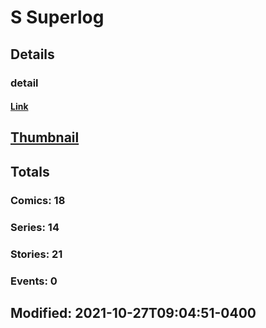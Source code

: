 # S  Superlog 
## Details
### detail
#### [Link](http://marvel.com/comics/creators/13118/s_superlog?utm_campaign=apiRef&utm_source=225578a89fc76f3d20fbffda5d17a88d)
## [Thumbnail](http://i.annihil.us/u/prod/marvel/i/mg/b/40/image_not_available.jpg)
## Totals
### Comics: 18
### Series: 14
### Stories: 21
### Events: 0
## Modified: 2021-10-27T09:04:51-0400